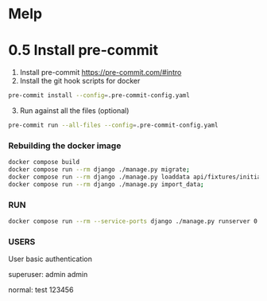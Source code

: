 # Melp

# 0.5 Install pre-commit
1. Install pre-commit https://pre-commit.com/#intro
2. Install the git hook scripts for docker
```bash
pre-commit install --config=.pre-commit-config.yaml
```
3. Run against all the files (optional)
```bash
pre-commit run --all-files --config=.pre-commit-config.yaml
```

### Rebuilding the docker image
```bash
docker compose build
docker compose run --rm django ./manage.py migrate;
docker compose run --rm django ./manage.py loaddata api/fixtures/initial_data.json;
docker compose run --rm django ./manage.py import_data;
```

### RUN
```bash
docker compose run --rm --service-ports django ./manage.py runserver 0.0.0.0:8000
```

### USERS
User basic authentication

superuser: admin admin

normal: test 123456
